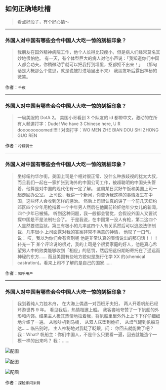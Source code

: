 ## 如何正确地吐槽

> 看点好段子，有个好心情～


 
---

### 外国人对中国有哪些会令中国人大吃一惊的刻板印象？

> 我朋友在国外精神病院工作，他个人长得比较瘦小，但是病人们经常莫名其妙地很怕他。
> 有一天，有个体型巨大的病人对他小声说：「我知道你们中国人都会功夫，你稍微动手就可以把我打到墙里，抠都抠不出来！」
> （那句话是大概那么个意思，就是说被打进墙里出不来）
> 我朋友听后露出神秘的微笑。


作者：`千夜`

---

### 外国人对中国有哪些会令中国人大吃一惊的刻板印象？

> 一局美服的 DotA 2。
> 美国小哥看到 3 个队友的 id 都带中文，激动的在所有人频道打字：Dude! We have 3 Chinese here, U R dooooooooomed!!!!!!
> 对面打字：WO MEN ZHE BIAN DOU SHI ZHONG GUO REN


作者：`柠檬骑士`

---

### 外国人对中国有哪些会令中国人大吃一惊的刻板印象？

> 坐标纽约华尔街，美国上司是个相对很正常、没什么种族歧视的犹太大叔，而且我们一起在一家扩张到海外的中国公司工作，被超聪明的中国头头管着，他算是对中国的现代化有一定了解。
> 这周某日买好午饭和美国上司一起走回办公室。
> 上司说，我讲一个新闻，你告诉我这样的事情发生在中国，这些坏人会收到怎样的惩治。
> 然后上司很认真的讲了一个前几天纽约郊区四个少年用枪指着一个中年男人然后在他面前轮奸他年少女儿的新闻，四个少年已被捕。
> 听到这种问题，我一般都会警觉，会假设外国人又要试探中国是不是法制社会了。
> 于是我说，在中国第一没人有枪，第二这四个人显然要进监狱，第三有极小的几率这四个人有关系然后可以逃脱法律制裁，几率很小
> 上司面露对我的答案非常不满意的神情，
> 他叹了一口气，说：
> 哎，我以为你们会有宫刑呢
> 他是非常认真的表情说出的那句话！！！
>  
> 补充一下
> 某个评论说的很对，我的上司是个很爱家庭的好人，他是真心希望男人中的败类能够收到「相应」的惩罚，然后把这份期盼寄托在了遥远而神秘的东方……
> 而且美国有些地方貌似是施行化学 XX 的(chemical castration)。看来上司不了解的是自己的国家……


作者：`知乎用户`

---

### 外国人对中国有哪些会令中国人大吃一惊的刻板印象？

> 我划着纯人力独木舟，
> 在大海上偶遇一对西班牙夫妇，
> 两人开着帆船已经环游世界 9 年。
> 看见我后，热情相邀上船。
> 我客套地夸赞了一下帆船的外形和内饰。结果主人极其热情地拉着我，将帆船里里外外上上下下仔仔细细地介绍了一遍。
> 从咖啡机到马桶，
> 从双人床垫到桅杆，
> 从煤气罐到帆船马达……
> 临告别时，
> 主人神秘地对我眨了眨眼，问：
> 你回去就能做了吧？
> 我：What?
> 帆船主：你们中国人，不是什么只要看一遍，回去就能造个一模一样的出来吗？
> 我：……



![配图](http://pic4.zhimg.com/70/58140e97359e855346b5c0854902155b_b.jpg)



![配图](http://pic4.zhimg.com/70/1aaecc97b8834fee2de78f844729f663_b.jpg)



![配图](http://pic2.zhimg.com/70/156c6e013a69879314af64237d1493dd_b.jpg)


作者：`探险家闪米特`